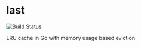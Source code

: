 last
====

[![Build Status](https://travis-ci.org/eaigner/last.png?branch=master)](https://travis-ci.org/eaigner/last)

LRU cache in Go with memory usage based eviction